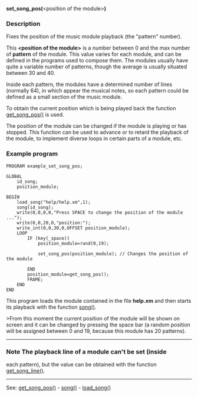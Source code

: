 **set_song_pos(**&lt;position of the module&gt;**)**

### Description

Fixes the position of the music module playback (the &quot;pattern&quot; number).

This **&lt;position of the module&gt;** is a number between 0 and the max number of
**pattern** of the module. This value varies for each module, and can be defined in the
programs used to compose them. The modules usually have quite a variable number of 
patterns, though the average is usually situated between 30 and 40.

Inside each pattern, the modules have a determined number of lines
(normally 64), in which appear the musical notes, so each pattern could be
defined as a small section of the music module.

To obtain the current position which is being played back the function
[get_song_pos()](get_song_pos().md) is used.

The position of the module can be changed if the module is playing or has stopped.
This function can be used to advance or to retard the playback of the module,
to implement diverse loops in certain parts of a module, etc.

### Example program
```
PROGRAM example_set_song_pos;

GLOBAL
    id_song;
    position_module;

BEGIN
    load_song("help/help.xm",1);
    song(id_song);
    write(0,0,0,0,"Press SPACE to change the position of the module ...");
    write(0,0,20,0,"position:");
    write_int(0,0,30,0,OFFSET position_module);
    LOOP
        IF (key(_space))
            position_module=rand(0,19);

            set_song_pos(position_module); // Changes the position of the module

        END
        position_module=get_song_pos();
        FRAME;
    END
END
```


This program loads the module contained in the file **help.xm** and then
starts its playback with the function [song()](song().md).

&gt;From this moment the current position of the module will be shown on screen
and it can be changed by pressing the space bar (a random position will be assigned
between 0 and 19, because this module has 20 patterns).

---------------------------------------


### Note The playback line of a module can't be set (inside
each pattern), but the value can be obtained with the function [get_song_line()](get_song_line().md).

---------------------------------------
See: [get_song_pos()](get_song_pos().md) - [song()](song().md) - [load_song()](load_song().md)

